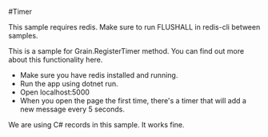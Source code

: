#Timer

This sample requires redis. Make sure to run FLUSHALL in redis-cli between samples.

This is a sample for Grain.RegisterTimer method. You can find out more about this functionality here.

- Make sure you have redis installed and running.
- Run the app using dotnet run.
- Open localhost:5000
- When you open the page the first time, there's a timer that will add a new message every 5 seconds.

We are using C# records in this sample. It works fine.